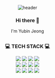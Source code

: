 <div align="center">

![header](https://capsule-render.vercel.app/api?type=cylinder&height=140&color=gradient&customColorList=15&text=YUBIN%20JEONG&section=header&desc=Welcome%20to%20Yubin's%20GitHub%20🙌🏻&fontAlignY=45&descAlignY=80&reversal=false&textBg=false&fontSize=65&animation=fadeIn)

### Hi there 👋
I'm Yubin Jeong


##
<h3 align=center>💻 TECH STACK 💻</h3>

<div align=center>
  <img src="https://img.shields.io/badge/Python-3776AB?style=flat-square&logo=python&logoColor=white"></a>
  <img src="https://img.shields.io/badge/PyTorch-EE4C2C?style=flat-square&logo=pytorch&logoColor=white"/></a>
  <img src="https://img.shields.io/badge/TensorFlow-FF6F00?style=flat-square&logo=tensorflow&logoColor=black"/></a>
  <img src="https://img.shields.io/badge/Keras-D00000?style=flat-square&logo=keras&logoColor=white"/></a><br>
  <img src="https://img.shields.io/badge/Java-007396?style=flat-square&logo=java&logoColor=white"></a>
  <img src="https://img.shields.io/badge/C-A8B9CC?style=flat-square&logo=c&logoColor=white"></a>
  <img src="https://img.shields.io/badge/C++-00599C?style=flat-square&logo=cplusplus&logoColor=white"></a>
  <img src="https://img.shields.io/badge/C Sharp-239120?style=flat-square&logo=csharp&logoColor=white"></a><br>
  <img src="https://img.shields.io/badge/JavaScript-F7DF1E?style=flat-square&logo=javascript&logoColor=white"></a>
  <img src="https://img.shields.io/badge/CSS3-1572B6?style=flat-square&logo=css3&logoColor=white"></a>
  <img src="https://img.shields.io/badge/Unity-000000?style=flat-square&logo=unity&logoColor=white"></a>
  <img src="https://img.shields.io/badge/Unrealengine-0E1128?style=flat-square&logo=unrealengine&logoColor=white"></a>
<div>

  

